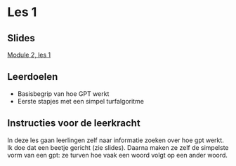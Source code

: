 # Les 1

## Slides

[Module 2, les 1](https://slides.com/felienne/pidk-k5-m2-l1/)

## Leerdoelen

* Basisbegrip van hoe GPT werkt
* Eerste stapjes met een simpel turfalgoritme

## Instructies voor de leerkracht

In deze les gaan leerlingen zelf naar informatie zoeken over hoe gpt werkt. Ik doe dat een beetje gericht (zie slides). Daarna maken ze zelf de simpelste vorm van een gpt: ze turven hoe vaak een woord volgt op een ander woord.&#x20;
